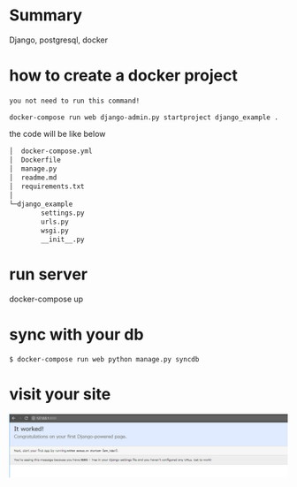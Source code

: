 # Summary

Django, postgresql, docker

# how to create a docker project
`you not need to run this command!`
```
docker-compose run web django-admin.py startproject django_example .
```

the code will be like below

```
│  docker-compose.yml
│  Dockerfile
│  manage.py
│  readme.md
│  requirements.txt
│
└─django_example
        settings.py
        urls.py
        wsgi.py
        __init__.py
```


# run server
docker-compose up

# sync with your db
```
$ docker-compose run web python manage.py syncdb
```
# visit your site
![image](./image/1.jpg)
